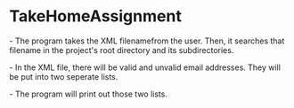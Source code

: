 <h1> TakeHomeAssignment</h1>
<p>- The program takes the XML filenamefrom the user. Then, it searches that filename in the project's root directory and its subdirectories.</p>
<p>- In the XML file, there will be valid and unvalid email addresses. They will be put into two seperate lists. </p>
<p>- The program will print out those two lists. </p>
